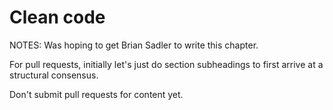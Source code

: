 # Clean code #

NOTES:
Was hoping to get Brian Sadler to write this chapter.


For pull requests, initially let's just do section subheadings to first arrive at a structural consensus.

Don't submit pull requests for content yet.

